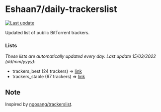 
# Eshaan7/daily-trackerslist 

[![Last update](https://img.shields.io/badge/Last%20update-15/03/2022-blue.svg)](#)

Updated list of public BitTorrent trackers.

### Lists
*These lists are automatically updated every day. Last update 15/03/2022 (_dd/mm/yyyy_):*

* trackers_best (24 trackers) => [link](https://raw.githubusercontent.com/eshaan7/daily-trackerslist/master/trackers_best.txt)
* trackers_stable (67 trackers) => [link](https://raw.githubusercontent.com/eshaan7/daily-trackerslist/master/trackers_stable.txt)

## Note

Inspired by [ngosang/trackerslist](https://github.com/ngosang/trackerslist).
